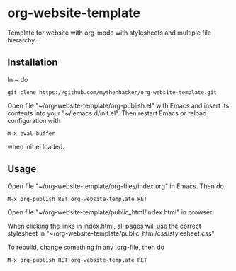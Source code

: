 # org-website-template
Template for website with org-mode with stylesheets and multiple file hierarchy.

## Installation

In ~ do

    git clone https://github.com/mythenhacker/org-website-template.git

Open file "\~/org-website-template/org-publish.el" with Emacs and insert its contents into your "\~/.emacs.d/init.el". Then restart Emacs or reload configuration with

    M-x eval-buffer

when init.el loaded.

## Usage

Open file "~/org-website-template/org-files/index.org" in Emacs. Then do

    M-x org-publish RET org-website-template RET

Open file "~/org-website-template/public_html/index.html" in browser.

When clicking the links in index.html, all pages will use the correct stylesheet in "~/org-website-template/public_html/css/stylesheet.css"

To rebuild, change something in any .org-file, then do

    M-x org-publish RET org-website-template RET
